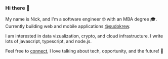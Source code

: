 ### Hi there 👋

My name is Nick, and I'm a software engineer :nerd_face: with an MBA degree :mortar_board:. Currently building web and mobile applications [@sudokrew](https://www.sudokrew.com/).

I am interested in data vizualization, crypto, and cloud infrastructure. I write lots of javascript, typescript, and node.js.

Feel free to [connect](https://www.linkedin.com/in/nicholas-gambino/), I love talking about tech, opportunity, and the future! :rocket:

<!--
**gambinish/gambinish** is a ✨ _special_ ✨ repository because its `README.md` (this file) appears on your GitHub profile.

Here are some ideas to get you started:

- 🔭 I’m currently working on ...
- 🌱 I’m currently learning ...
- 👯 I’m looking to collaborate on ...
- 🤔 I’m looking for help with ...
- 💬 Ask me about ...
- 📫 How to reach me: ...
- 😄 Pronouns: ...
- ⚡ Fun fact: ...
-->
